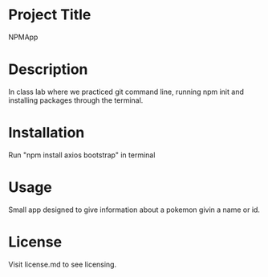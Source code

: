 # Project Title

NPMApp

# Description 

In class lab where we practiced git command line, running npm init and installing packages through the terminal.

# Installation

Run "npm install axios bootstrap" in terminal

# Usage

Small app designed to give information about a pokemon givin a name or id.

# License

Visit license.md to see licensing.